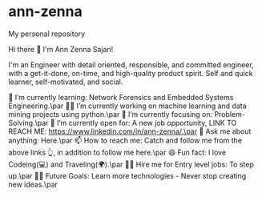 # ann-zenna
My personal repository

Hi there 👋 I'm Ann Zenna Sajan!


I'm an Engineer with detail oriented, responsible, and committed engineer, with a get-it-done, on-time, and high-quality product spirit. Self and quick learner, self-motivated, and social.

🌱 I’m currently learning: Network Forensics and Embedded Systems Engineering.\par
👨‍💻 I’m currently working on machine learning and data mining projects using python.\par
🎯 I’m currently focusing on: Problem-Solving.\par
🤔 I’m currently open for: A new job opportunity, LINK TO REACH ME: https://www.linkedin.com/in/ann-zenna/.\par
💬 Ask me about anything: Here.\par
📫 How to reach me: Catch and follow me from the above links 👆, in addition to follow me here.\par
😄 Fun fact: I love Codeing(💻) and Traveling(🌍).\par
👨‍💻 Hire me for Entry level jobs: To step up.\par
💪🏼 Future Goals: Learn more technologies - Never stop creating new ideas.\par

